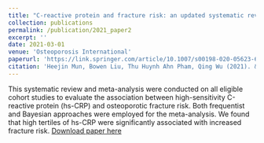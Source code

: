 ```yaml
---
title: "C-reactive protein and fracture risk: an updated systematic review and meta-analysis of cohort studies through the use of both frequentist and Bayesian approaches"
collection: publications
permalink: /publication/2021_paper2
excerpt: ''
date: 2021-03-01
venue: 'Osteoporosis International'
paperurl: 'https://link.springer.com/article/10.1007/s00198-020-05623-6'
citation: 'Heejin Mun, Bowen Liu, Thu Huynh Ahn Pham, Qing Wu (2021). &quot;C-reactive protein and fracture risk: an updated systematic review and meta-analysis of cohort studies through the use of both frequentist and Bayesian approaches&quot; <i>Osteoporosis International </i>. 32 (3), 425–435.'
---
```

This systematic review and meta-analysis were conducted on all eligible cohort studies to evaluate the association between high-sensitivity C-reactive protein (hs-CRP) and osteoporotic fracture risk. Both frequentist and Bayesian approaches were employed for the meta-analysis. We found that high tertiles of hs-CRP were significantly associated with increased fracture risk.
[Download paper here](http://liuaber.github.io/files/CRP_Bayesian_Meta.pdf)
